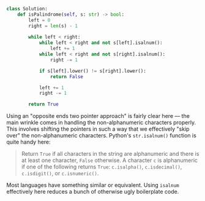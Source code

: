 ```python
class Solution:
    def isPalindrome(self, s: str) -> bool:
        left = 0
        right = len(s) - 1
        
        while left < right:
            while left < right and not s[left].isalnum():
                left += 1
            while left < right and not s[right].isalnum():
                right -= 1

            if s[left].lower() != s[right].lower():
                return False

            left += 1
            right -= 1

        return True
```

Using an "opposite ends two pointer approach" is fairly clear here &#8212; the main wrinkle comes in handling the non-alphanumeric characters properly. This involves shifting the pointers in such a way that we effectively "skip over" the non-alphanumeric characters. Python's `str.isalnum()` function is quite handy here:

> Return `True` if all characters in the string are alphanumeric and there is at least one character, `False` otherwise. A character `c` is alphanumeric if one of the following returns `True`: `c.isalpha()`, `c.isdecimal()`, `c.isdigit()`, or `c.isnumeric()`.

Most languages have something similar or equivalent. Using `isalnum` effectively here reduces a bunch of otherwise ugly boilerplate code.